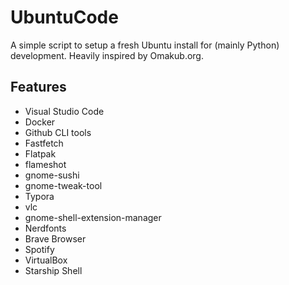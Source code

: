 # UbuntuCode

A simple script to setup a fresh Ubuntu install for (mainly Python) development.
Heavily inspired by Omakub.org.

## Features
- Visual Studio Code
- Docker 
- Github CLI tools
- Fastfetch
- Flatpak
- flameshot
- gnome-sushi
- gnome-tweak-tool
- Typora
- vlc 
- gnome-shell-extension-manager
- Nerdfonts
- Brave Browser
- Spotify
- VirtualBox
- Starship Shell
